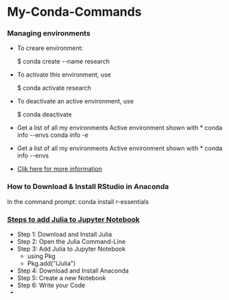 # My-Conda-Commands


### Managing environments

* To creare environment: 
  
    $ conda create --name research
* To activate this environment, use

    $ conda activate research
* To deactivate an active environment, use

    $ conda deactivate
    
* Get a list of all my environments Active environment shown with * conda info --envs conda info -e

* Get a list of all my environments Active environment shown with * conda info --envs 

* [Clik here for more information](https://conda.io/projects/conda/en/latest/user-guide/tasks/manage-environments.html#creating-an-environment-with-commands)


###  How to Download & Install RStudio in Anaconda

In the command prompt: conda install r-essentials


### [Steps to add Julia to Jupyter Notebook](https://datatofish.com/add-julia-to-jupyter/)

* Step 1: Download and Install Julia
* Step 2: Open the Julia Command-Line
* Step 3: Add Julia to Jupyter Notebook 
    * using Pkg
    * Pkg.add("IJulia")
* Step 4: Download and Install Anaconda
* Step 5: Create a new Notebook
* Step 6: Write your Code
* 





